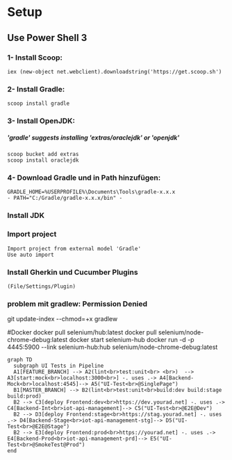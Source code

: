 # Setup

## Use Power Shell 3
### 1- Install Scoop: 		
    iex (new-object net.webclient).downloadstring('https://get.scoop.sh')
### 2- Install Gradle: 	
    scoop install gradle
### 3- Install OpenJDK: 
##### 'gradle' suggests installing 'extras/oraclejdk' or 'openjdk'
    scoop bucket add extras
    scoop install oraclejdk    
### 4- Download Gradle und in Path hinzufügen: 
    GRADLE_HOME=%USERPROFILE%\Documents\Tools\gradle-x.x.x
    - PATH="C:/Gradle/gradle-x.x.x/bin" -
###	Install JDK

### Import project 
	Import project from external model 'Gradle'
	Use auto import 
### Install Gherkin und Cucumber Plugins 
	(File/Settings/Plugin)
	
### problem mit gradlew: Permission Denied

git update-index --chmod=+x gradlew	

#Docker
docker pull selenium/hub:latest
docker pull selenium/node-chrome-debug:latest
docker start selenium-hub
docker run -d -p 4445:5900 --link selenium-hub:hub selenium/node-chrome-debug:latest
```mermaid
graph TD
  subgraph UI Tests in Pipeline
  A1[FEATURE_BRANCH] --> A2(lint<br>test:unit<br> <br>)  --> A3[start:mock<br>localhost:3000<br>] -. uses .-> A4[Backend-Mock<br>localhost:4545]--> A5("UI-Test<br>@SinglePage")
  B1[MASTER_BRANCH] --> B2(lint<br>test:unit<br>build:dev build:stage build:prod) 
  B2 --> C3[deploy Frontend:dev<br>https://dev.yourad.net] -. uses .-> C4[Backend-Int<br>iot-api-management]--> C5("UI-Test<br>@E2E@Dev")
  B2 --> D3[deploy Frontend:stage<br>https://stag.yourad.net] -. uses .-> D4[Backend-Stage<br>iot-api-management-stg]--> D5("UI-Test<br>@E2E@Stage")
  B2 --> E3[deploy Frontend:prod<br>https://yourad.net] -. uses .-> E4[Backend-Prod<br>iot-api-management-prd]--> E5("UI-Test<br>@SmokeTest@Prod")
end

